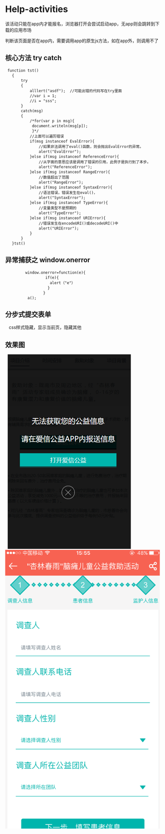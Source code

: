 # Help-activities
该活动只能在app内才能报名，浏览器打开会尝试启动app，无app则会跳转到下载的应用市场

判断该页面是否在app内，需要调用app的原生js方法，如在app外，则调用不了
## 核心方法 try catch
     function tst()
       {
           try
           { 
               alllert("asdf");  //可能出错的代码写在try里面
               //var i = 1;
               //i = "sss";
           }
           catch(msg)
           {
               /*for(var p in msg){
                document.writeln(msg[p]);
                }*/
               //上面可以遍历错误
               if(msg instanceof EvalError){
                   //如果非法调用了eval()函数，则会抛出EvalError的异常。
                   alert("EvalError");
               }else if(msg instanceof ReferenceError){
                   //从字面的意思应该是调用了错误的引用，此例子是执行到了本步。
                   alert("ReferenceError");
               }else if(msg instanceof RangeError){
                   //数值超出了范围
                   alert("RangeError");
               }else if(msg instanceof SyntaxError){
                   //语法错误，错误发生在eval()，
                   alert("SyntaxError");
               }else if(msg instanceof TypeError){
                   //变量类型不是预期的
                   alert("TypeError");
               }else if(msg instanceof URIError){
                   //错误发生在encodeURI()或decodeURI()中
                   alert("URIError");
               }
           }
       }tst()
       
       
## 异常捕获之 window.onerror

             window.onerror=function(e){
                      if(e){
                        alert（"e"）
                       }
                     }
              a();
          
## 分步式提交表单
    css样式隐藏，显示当前页，隐藏其他
## 效果图
   ![img](images/QQ截图20170811155025.png)
   ![img](images/QQ图片20170811160238.png)
  
    
